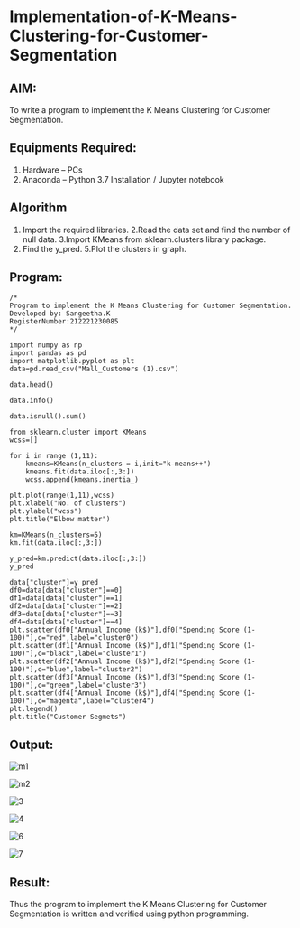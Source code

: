 # Implementation-of-K-Means-Clustering-for-Customer-Segmentation

## AIM:
To write a program to implement the K Means Clustering for Customer Segmentation.

## Equipments Required:
1. Hardware – PCs
2. Anaconda – Python 3.7 Installation / Jupyter notebook

## Algorithm
1. Import the required libraries.
2.Read the data set and find the number of null data.
3.Import KMeans from sklearn.clusters library package.
4. Find the y_pred.
5.Plot the clusters in graph.

## Program:
```
/*
Program to implement the K Means Clustering for Customer Segmentation.
Developed by: Sangeetha.K
RegisterNumber:212221230085  
*/
```
```
import numpy as np
import pandas as pd
import matplotlib.pyplot as plt
data=pd.read_csv("Mall_Customers (1).csv")

data.head()

data.info()

data.isnull().sum()

from sklearn.cluster import KMeans
wcss=[]

for i in range (1,11):
    kmeans=KMeans(n_clusters = i,init="k-means++")
    kmeans.fit(data.iloc[:,3:])
    wcss.append(kmeans.inertia_)

plt.plot(range(1,11),wcss)
plt.xlabel("No. of clusters")
plt.ylabel("wcss")
plt.title("Elbow matter")

km=KMeans(n_clusters=5)
km.fit(data.iloc[:,3:])

y_pred=km.predict(data.iloc[:,3:])
y_pred

data["cluster"]=y_pred
df0=data[data["cluster"]==0]
df1=data[data["cluster"]==1]
df2=data[data["cluster"]==2]
df3=data[data["cluster"]==3]
df4=data[data["cluster"]==4]
plt.scatter(df0["Annual Income (k$)"],df0["Spending Score (1-100)"],c="red",label="cluster0")
plt.scatter(df1["Annual Income (k$)"],df1["Spending Score (1-100)"],c="black",label="cluster1")
plt.scatter(df2["Annual Income (k$)"],df2["Spending Score (1-100)"],c="blue",label="cluster2")
plt.scatter(df3["Annual Income (k$)"],df3["Spending Score (1-100)"],c="green",label="cluster3")
plt.scatter(df4["Annual Income (k$)"],df4["Spending Score (1-100)"],c="magenta",label="cluster4")
plt.legend()
plt.title("Customer Segmets")
```

## Output:


![m1](https://user-images.githubusercontent.com/93992063/204021456-aee19b1c-ad67-43ae-8dda-b8d18dc8d708.png)

![m2](https://user-images.githubusercontent.com/93992063/204021469-213b7377-59d4-4c1a-9965-504a11f768f6.png)

![3](https://user-images.githubusercontent.com/93992063/204021549-a4b060e9-e485-4b0e-9d35-0a870771b880.png)

![4](https://user-images.githubusercontent.com/93992063/204021561-c09a1097-5cc0-4423-8cb8-4d82a0ad2de6.png)


![6](https://user-images.githubusercontent.com/93992063/204021649-861bc79b-a125-4ee9-8874-f6f59ddee502.png)


![7](https://user-images.githubusercontent.com/93992063/204021624-a3bfb0d8-3a16-4537-a558-51b9cd9672e8.png)

## Result:
Thus the program to implement the K Means Clustering for Customer Segmentation is written and verified using python programming.
